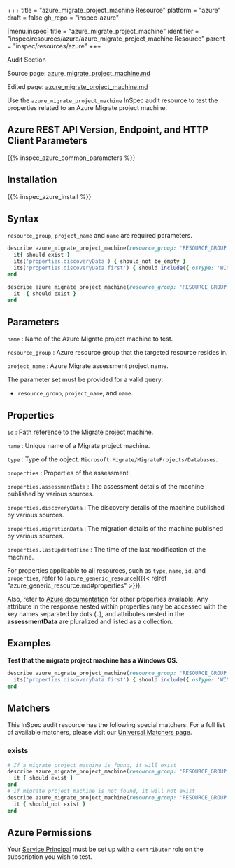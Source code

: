 +++
title = "azure_migrate_project_machine Resource"
platform = "azure"
draft = false
gh_repo = "inspec-azure"

[menu.inspec]
title = "azure_migrate_project_machine"
identifier = "inspec/resources/azure/azure_migrate_project_machine Resource"
parent = "inspec/resources/azure"
+++

<div class="admonition-note">
<p class="admonition-note-title">Audit Section</p>
<div class="admonition-note-text">
<p>Source page: <a href="https://github.com/inspec/inspec-azure/blob/main/docs/resources/azure_migrate_project_machine.md">azure_migrate_project_machine.md</a></p>
<p>Edited page: <a href="https://github.com/ianmadd/inspec-azure/blob/im/hugo/docs-chef-io/content/inspec/resources/azure_migrate_project_machine.md">azure_migrate_project_machine.md</a></p>
</div>
</div>



Use the `azure_migrate_project_machine` InSpec audit resource to test the properties related to an Azure Migrate project machine.

## Azure REST API Version, Endpoint, and HTTP Client Parameters

{{% inspec_azure_common_parameters %}}

## Installation

{{% inspec_azure_install %}}

## Syntax

`resource_group`, `project_name` and `name` are required parameters.

```ruby
describe azure_migrate_project_machine(resource_group: 'RESOURCE_GROUP', project_name: 'PROJECT_NAME', name: 'PROJECT_MACHINE_NAME') do
  it{ should exist }
  its('properties.discoveryData') { should_not be_empty }
  its('properties.discoveryData.first') { should include({ osType: 'WINDOWSGUEST' }) }
end
```

```ruby
describe azure_migrate_project_machine(resource_group: 'RESOURCE_GROUP', project_name: 'PROJECT_NAME', name: 'PROJECT_MACHINE_NAME') do
  it  { should exist }
end
```

## Parameters

`name`
: Name of the Azure Migrate project machine to test.

`resource_group`
: Azure resource group that the targeted resource resides in.

`project_name`
: Azure Migrate assessment project name.

The parameter set must be provided for a valid query:

- `resource_group`, `project_name`, and `name`.

## Properties

`id`
: Path reference to the Migrate project machine.

`name`
: Unique name of a Migrate project machine.

`type`
: Type of the object. `Microsoft.Migrate/MigrateProjects/Databases`.

`properties`
: Properties of the assessment.

`properties.assessmentData`
: The assessment details of the machine published by various sources.

`properties.discoveryData`
: The discovery details of the machine published by various sources.

`properties.migrationData`
: The migration details of the machine published by various sources.

`properties.lastUpdatedTime`
: The time of the last modification of the machine.

For properties applicable to all resources, such as `type`, `name`, `id`, and `properties`, refer to [`azure_generic_resource`]({{< relref "azure_generic_resource.md#properties" >}}).

Also, refer to [Azure documentation](https://docs.microsoft.com/en-us/rest/api/migrate/projects/machines/get-machine) for other properties available. Any attribute in the response nested within properties may be accessed with the key names separated by dots (`.`), and attributes nested in the **assessmentData** are pluralized and listed as a collection.

## Examples

**Test that the migrate project machine has a Windows OS.**

```ruby
describe azure_migrate_project_machine(resource_group: 'RESOURCE_GROUP', project_name: 'PROJECT_NAME', name: 'PROJECT_MACHINE_NAME') do
  its('properties.discoveryData.first') { should include({ osType: 'WINDOWSGUEST' }) }
end
```

## Matchers

This InSpec audit resource has the following special matchers. For a full list of available matchers, please visit our [Universal Matchers page](/inspec/matchers/).

### exists

```ruby
# If a migrate project machine is found, it will exist
describe azure_migrate_project_machine(resource_group: 'RESOURCE_GROUP', project_name: 'PROJECT_NAME', name: 'PROJECT_MACHINE_NAME') do
  it { should exist }
end
# if migrate project machine is not found, it will not exist
describe azure_migrate_project_machine(resource_group: 'RESOURCE_GROUP', project_name: 'PROJECT_NAME', name: 'PROJECT_MACHINE_NAME') do
  it { should_not exist }
end
```

## Azure Permissions

Your [Service Principal](https://docs.microsoft.com/en-us/azure/azure-resource-manager/resource-group-create-service-principal-portal) must be set up with a `contributor` role on the subscription you wish to test.
